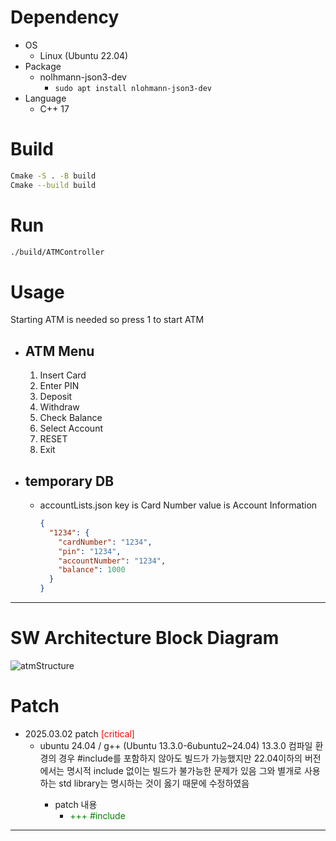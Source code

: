 # Dependency

- OS
  - Linux (Ubuntu 22.04)
- Package
  - nolhmann-json3-dev
    - `sudo apt install nlohmann-json3-dev`
- Language
  - C++ 17

# Build

``` bash
Cmake -S . -B build
Cmake --build build
```

# Run

``` bash
./build/ATMController
```

# Usage

Starting ATM is needed so press 1 to start ATM

- ## ATM Menu

  1. Insert Card
  2. Enter PIN
  3. Deposit
  4. Withdraw
  5. Check Balance
  6. Select Account
  7. RESET
  6. Exit

- ## temporary DB
  - accountLists.json
    key is Card Number
    value is Account Information
    ``` json
    {
      "1234": {
        "cardNumber": "1234",
        "pin": "1234",
        "accountNumber": "1234",
        "balance": 1000
      }
    }
    ```

---

# SW Architecture Block Diagram

![atmStructure](https://github.com/user-attachments/assets/dea86ab3-000c-4bdb-bb1b-191dba5df081)





# Patch 

- 2025.03.02 patch <span style="color:red;">[critical]</span>
  - ubuntu 24.04 / g++ (Ubuntu 13.3.0-6ubuntu2~24.04) 13.3.0 컴파일 환경의 경우 #include<any>를 포함하지 않아도 빌드가 가능했지만 22.04이하의 버전에서는 명시적 include 없이는 빌드가 불가능한 문제가 있음 그와 별개로 사용하는 std library는 명시하는 것이 옳기 때문에 수정하였음
    - patch 내용
      - <span style="color:green;">+++ #include<any></span>
--- 